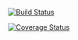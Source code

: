 [![Build Status](https://travis-ci.org/liuxiaoxuan97/cs207testing.svg?branch=main)](https://travis-ci.org/liuxiaoxuan97/cs207testing.svg?branch=main)

[![Coverage Status](https://codecov.io/gh/liuxiaoxuan97/cs207testing/branch/main/graph/badge.svg)](https://codecov.io/gh/liuxiaoxuan97/cs207testing)
